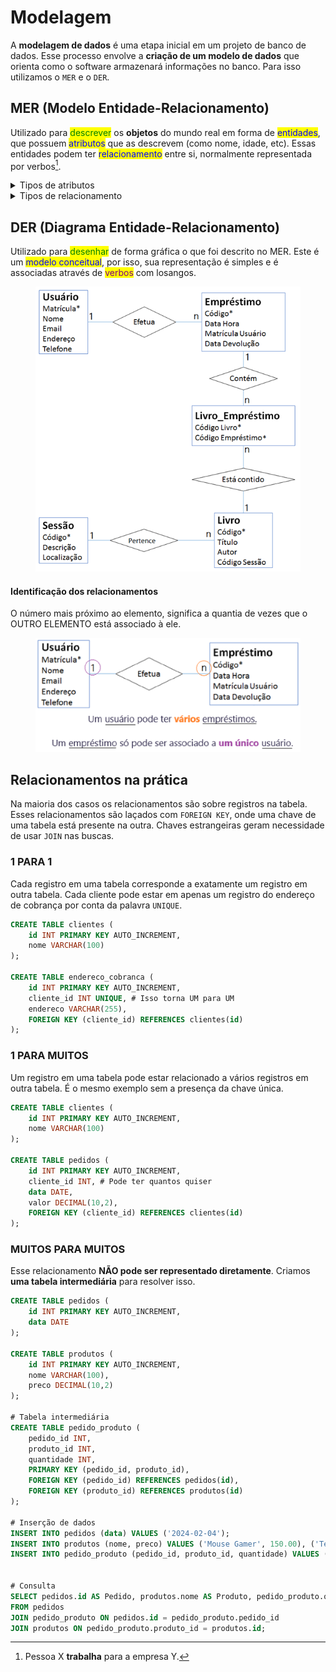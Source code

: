 # Modelagem

A **modelagem de dados** é uma etapa inicial em um projeto de banco de dados. Esse processo envolve a **criação de um modelo de dados** que orienta como o software armazenará informações no banco. Para isso utilizamos o `MER` e o `DER`.

## MER (Modelo Entidade-Relacionamento)

Utilizado para <mark style="color:green;">descrever</mark> os **objetos** do mundo real em forma de <mark style="color:blue;">entidades</mark>, que possuem <mark style="color:blue;">atributos</mark> que as descrevem (como nome, idade, etc). Essas entidades podem ter <mark style="color:blue;">relacionamento</mark> entre si, normalmente representada por verbos[^1].

<details>

<summary>Tipos de atributos</summary>

* **Simples**: São indivisíveis, como o CPF de uma pessoa.
* **Composto**: Aquele que possui ou pode ser dividido por outros atributos, como Endereço possui Cidade, Estado, CEP, etc.
* **Multivalorado**: Possui N valores associados, como telefone.
* **Derivado**: Dependem de outro para existir, como Idade depende de Data de Nascimento.

***

**Atributo chave**: É utilizado para identificar de forma única uma entidade. Podemos usar o CPF que é único ou ter uma outra chave de nossa escolha.

</details>

<details>

<summary>Tipos de relacionamento</summary>

* **UM PARA UM (1:1)**: Pessoa `Jonas` se associa unicamente a um `Endereço de Cobrança`.
* **UM PARA MUITOS (1:N)**: Cliente `Jhow` se associa a vários `Pedidos`, porém, cada um desses pedidos só estão relacionados a ele.
* **MUITOS PARA MUITOS (N:N)**: Um `Pedido` pode conter vários `Produtos`. Um `Produto` pode estar em vários `Pedidos`.

</details>

## DER (Diagrama Entidade-Relacionamento)

Utilizado para <mark style="color:green;">desenhar</mark> de forma gráfica o que foi descrito no MER. Este é um <mark style="color:blue;">modelo conceitual</mark>, por isso, sua representação é simples e é associadas através de <mark style="color:purple;">verbos</mark> com losangos.

<figure><img src="../../../.gitbook/assets/exemplo der.png" alt=""><figcaption></figcaption></figure>

#### Identificação dos relacionamentos

O número mais próximo ao elemento, significa a quantia de vezes que o OUTRO ELEMENTO está associado à ele.

<figure><img src="../../../.gitbook/assets/relacionamento em der.png" alt=""><figcaption></figcaption></figure>

## Relacionamentos na prática

Na maioria dos casos os relacionamentos são sobre registros na tabela. Esses relacionamentos são laçados com `FOREIGN KEY`, onde uma chave de uma tabela está presente na outra. Chaves estrangeiras geram necessidade de usar `JOIN` nas buscas.

### 1 PARA 1

Cada registro em uma tabela corresponde a exatamente um registro em outra tabela. Cada cliente pode estar em apenas um registro do endereço de cobrança por conta da palavra `UNIQUE`.

```sql
CREATE TABLE clientes (
    id INT PRIMARY KEY AUTO_INCREMENT,
    nome VARCHAR(100)
);

CREATE TABLE endereco_cobranca (
    id INT PRIMARY KEY AUTO_INCREMENT,
    cliente_id INT UNIQUE, # Isso torna UM para UM
    endereco VARCHAR(255),
    FOREIGN KEY (cliente_id) REFERENCES clientes(id)
);
```

### 1 PARA MUITOS

Um registro em uma tabela pode estar relacionado a vários registros em outra tabela. É o mesmo exemplo sem a presença da chave única.

```sql
CREATE TABLE clientes (
    id INT PRIMARY KEY AUTO_INCREMENT,
    nome VARCHAR(100)
);

CREATE TABLE pedidos (
    id INT PRIMARY KEY AUTO_INCREMENT,
    cliente_id INT, # Pode ter quantos quiser
    data DATE,
    valor DECIMAL(10,2),
    FOREIGN KEY (cliente_id) REFERENCES clientes(id)
);
```

### MUITOS PARA MUITOS

Esse relacionamento **NÃO pode ser representado diretamente**. Criamos **uma tabela intermediária** para resolver isso.

```sql
CREATE TABLE pedidos (
    id INT PRIMARY KEY AUTO_INCREMENT,
    data DATE
);

CREATE TABLE produtos (
    id INT PRIMARY KEY AUTO_INCREMENT,
    nome VARCHAR(100),
    preco DECIMAL(10,2)
);

# Tabela intermediária
CREATE TABLE pedido_produto (
    pedido_id INT,
    produto_id INT,
    quantidade INT,
    PRIMARY KEY (pedido_id, produto_id),
    FOREIGN KEY (pedido_id) REFERENCES pedidos(id),
    FOREIGN KEY (produto_id) REFERENCES produtos(id)
);

# Inserção de dados
INSERT INTO pedidos (data) VALUES ('2024-02-04');
INSERT INTO produtos (nome, preco) VALUES ('Mouse Gamer', 150.00), ('Teclado Mecânico', 300.00);
INSERT INTO pedido_produto (pedido_id, produto_id, quantidade) VALUES (1, 1, 2), (1, 2, 1);


# Consulta
SELECT pedidos.id AS Pedido, produtos.nome AS Produto, pedido_produto.quantidade
FROM pedidos
JOIN pedido_produto ON pedidos.id = pedido_produto.pedido_id
JOIN produtos ON pedido_produto.produto_id = produtos.id;

```

[^1]: Pessoa X **trabalha** para a empresa Y.
